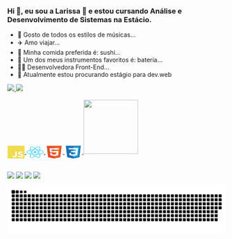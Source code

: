 ### Hi 👋, eu sou a Larissa 👩 e estou cursando Análise e Desenvolvimento de Sistemas na Estácio. 


- 🔭 Gosto de todos os estilos de músicas...
- ✈️ Amo viajar...
- 🍣 Minha comida preferida é: sushi...
- 🥁 Um dos meus instrumentos favoritos é: bateria...
- 👩‍💻 Desenvolvedora Front-End... 
- 🤔 Atualmente estou procurando estágio para dev.web

 
 
 
 <div style="display: center">
  <a href="https://github.com/larissaOliveir">
  <img height="180em" src="https://github-readme-stats.vercel.app/api?username=larissaOliveir&border_color=f0f8ff&border_radius=17&show_icons=true&text_color=fff0ff&title_color=f0f8ff&icon_color=ffff0f&bg_color=DEG,020024,020024,230979&include_all_commits=true&count_private=true"/>
  <img height="180em" src="https://github-readme-stats.vercel.app/api/top-langs/?username=larissaOliveir&border_color=f0f8ff&border_radius=8&layout=compact&langs_count=7&text_color=f0f8ff&title_color=f0f8ff&icon_color=f0f8ff&bg_color=230979"/>
</div>
 
 
 
 
  <div style="display: center"><br>
  <img align="center" alt="Larissa-Js" height="30" width="40" src="https://raw.githubusercontent.com/devicons/devicon/master/icons/javascript/javascript-plain.svg">
  <img align="center" alt="Larissa-React" height="30" width="40" src="https://raw.githubusercontent.com/devicons/devicon/master/icons/react/react-original.svg">
  <img align="center" alt="Larissa-HTML" height="30" width="40" src="https://raw.githubusercontent.com/devicons/devicon/master/icons/html5/html5-original.svg">
  <img align="center" alt="Larissa-CSS" height="30" width="40" src="https://raw.githubusercontent.com/devicons/devicon/master/icons/css3/css3-original.svg">
  <a href="https://www.criarbanner.com.br" title="criar banner" target="_blank"><img src="https://www.criarbanner.com.br/criargifs/a/be3e03b9de7bcd078b723711864e0bc1.gif" width="125" height="125" border="0" /></a><br/>
    
  ##
 
   
   
<div> 

  <a href="https://www.instagram.com/larissar.amos/" target="_blank"><img src="https://img.shields.io/badge/-Instagram-%23E4405F?style=for-the-badge&logo=instagram&logoColor=white" target="_blank"></a>
 <a href="https://discord.gg/G9GPg5SA75" target="_blank"><img src="https://img.shields.io/badge/Discord-7289DA?style=for-the-badge&logo=discord&logoColor=white" target="_blank"></a> 
  <a href = "mailto:contato@larissa.oliveira.ramos"><img src="https://img.shields.io/badge/-Gmail-%23333?style=for-the-badge&logo=gmail&logoColor=white" target="_blank"></a>
  <a href="https://www.linkedin.com/in/larissa-oliveira-7574591b8/" target="_blank"><img src="https://img.shields.io/badge/-LinkedIn-%230077B5?style=for-the-badge&logo=linkedin&logoColor=white" target="_blank"></a> 
 
  ![Snake animation](https://github.com/LarissaOliveir/LarissaOliveir/blob/output/github-contribution-grid-snake.svg)
 
</div>
<!--
**LarissaOliveir/LarissaOliveir** is a ✨ _special_ ✨ repository because its `README.md` (this file) appears on your GitHub profile.

Here are some ideas to get you started:

- 🔭 Gosto de todos os estilos de músicas...
- ✈️ Amo viajar...
- 🍣 Minha comida preferida é: sushi...
- 🤔 Atualmente estou procurando estágio para dev.web
- 💬 contato: larissa.oliveira.ramos@outlook.com

-->
